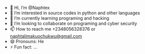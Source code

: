 - 👋 Hi, I’m @Naphtex
- 👀 I’m interested in source codes in python and other languages 
- 🌱 I’m currently learning programing and hacking
- 💞️ I’m looking to collaborate on programing and cyber security 
- 📫 How to reach me +2348056328376 or naphtalimakuochukwu@gmail.com
- 😄 Pronouns: He
- ⚡ Fun fact: ...

<!---
Naphtex/Naphtex is a ✨ special ✨ repository because its `README.md` (this file) appears on your GitHub profile.
You can click the Preview link to take a look at your changes.
--->
